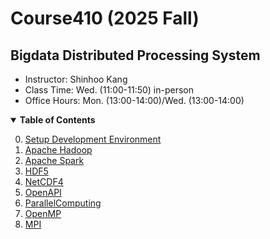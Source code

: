 # Course410 (2025 Fall)
## Bigdata Distributed Processing System

* Instructor: Shinhoo Kang 
* Class Time: Wed. (11:00-11:50) in-person 
* Office Hours: Mon. (13:00-14:00)/Wed. (13:00-14:00) 

<details open>
  <summary>  <b>Table of Contents</b> </summary>
  <ol start="0.">
    <li> <a href="./00-Environment/">Setup Development Environment</a> </li>
    <li> <a href="./01-ApacheHadoop/">Apache Hadoop</a> </li>
    <li> <a href="./02-ApacheSpark/">Apache Spark</a> </li>
    <li> <a href="./03-HDF5/">HDF5</a> </li>
    <li> <a href="./04-NetCDF4/">NetCDF4</a> </li>
    <li> <a href="./05-OpenAPI/">OpenAPI</a> </li>
    <li> <a href="./06-ParallelComputing/">ParallelComputing</a> </li>
    <li> <a href="./07-OpenMP/">OpenMP</a> </li>
    <li> <a href="./08-MPI/">MPI</a> </li>
  </ol>
</details>

